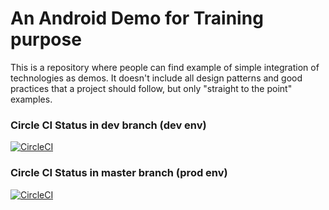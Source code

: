 # An Android Demo for Training purpose

This is a repository where people can find example of simple integration of technologies as demos.
It doesn't include all design patterns and good practices that a project should follow, but only "straight to the point" examples.


### Circle CI Status in dev branch (dev env)
[![CircleCI](https://circleci.com/gh/Sinnup/AndroidTraining/tree/dev.svg?style=svg)](https://circleci.com/gh/Sinnup/AndroidTraining/tree/dev)

### Circle CI Status in master branch (prod env)
[![CircleCI](https://circleci.com/gh/Sinnup/AndroidTraining/tree/master.svg?style=svg)](https://circleci.com/gh/Sinnup/AndroidTraining/tree/master)
